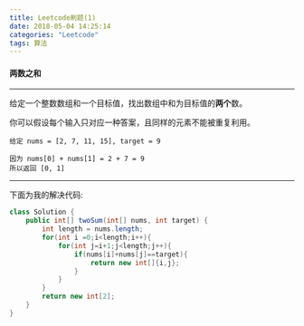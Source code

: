 ```yaml
---
title: Leetcode刷题(1)
date: 2018-05-04 14:25:14
categories: "Leetcode"
tags: 算法
---
```


#### 两数之和

---

给定一个整数数组和一个目标值，找出数组中和为目标值的**两个**数。

你可以假设每个输入只对应一种答案，且同样的元素不能被重复利用。

```
给定 nums = [2, 7, 11, 15], target = 9

因为 nums[0] + nums[1] = 2 + 7 = 9
所以返回 [0, 1]
```

---

下面为我的解决代码:

```java
class Solution {
    public int[] twoSum(int[] nums, int target) {
        int length = nums.length;
        for(int i =0;i<length;i++){
            for(int j=i+1;j<length;j++){
                if(nums[i]+nums[j]==target){
                    return new int[]{i,j};
                }
            }
        }
        return new int[2];
    }
}
```

